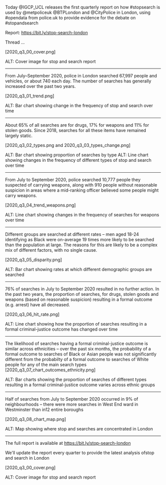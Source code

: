 Today @IGCP_UCL releases the first quarterly report on how #stopsearch is used by @metpoliceuk @BTPLondon and @CityPolice in London, using #opendata from police.uk to provide evidence for the debate on #stopandsearch

Report: https://bit.ly/stop-search-london

Thread …

[2020_q3_00_cover.png]

ALT: Cover image for stop and search report

-----

From July–September 2020, police in London searched 67,997 people and vehicles, or about 740 each day. The number of searches has generally increased over the past two years.

[2020_q3_01_trend.png]

ALT: Bar chart showing change in the frequency of stop and search over time

-----

About 65% of all searches are for drugs, 17% for weapons and 11% for stolen goods. Since 2018, searches for all these items have remained largely static.

[2020_q3_02_types.png and 2020_q3_03_types_change.png]

ALT: Bar chart showing proportion of searches by type
ALT: Line chart showing changes in the frequency of different types of stop and search over time

-----

From July to September 2020, police searched 10,777 people they suspected of carrying weapons, along with 910 people without reasonable suspicion in areas where a mid-ranking officer believed some people might carry weapons.

[2020_q3_04_trend_weapons.png]

ALT: Line chart showing changes in the frequency of searches for weapons over time

-----

Different groups are searched at different rates – men aged 18-24 identifying as Black were on-average 19 times more likely to be searched than the population at large. The reasons for this are likely to be a complex mix of different factors, with no single cause.

[2020_q3_05_disparity.png]

ALT: Bar chart showing rates at which different demographic groups are searched

-----

76% of searches in July to September 2020 resulted in no further action. In the past two years, the proportion of searches, for drugs, stolen goods and weapons (based on reasonable suspicion) resulting in a formal outcome (e.g. arrest) have all decreased.

[2020_q3_06_hit_rate.png]

ALT: Line chart showing how the proportion of searches resulting in a formal criminal-justice outcome has changed over time

-----

The likelihood of searches having a formal criminal-justice outcome is similar across ethnicities – over the past six months, the probability of a formal outcome to searches of Black or Asian people was not significantly different from the probabilty of a formal outcome to searches of White people for any of the main search types
[2020_q3_07_chart_outcomes_ethnicity.png]

ALT: Bar charts showing the proportion of searches of different types resulting in a formal criminal-justice outcome varies across ethnic groups

-----

Half of searches from July to September 2020 occurred in 9% of neighbourhoods – there were more searches in West End ward in Westminster than in12 entire boroughs

[2020_q3_08_chart_map.png]

ALT: Map showing where stop and searches are concentrated in London

-----

The full report is available at https://bit.ly/stop-search-london

We'll update the report every quarter to provide the latest analysis ofstop and search in London

[2020_q3_00_cover.png]

ALT: Cover image for stop and search report